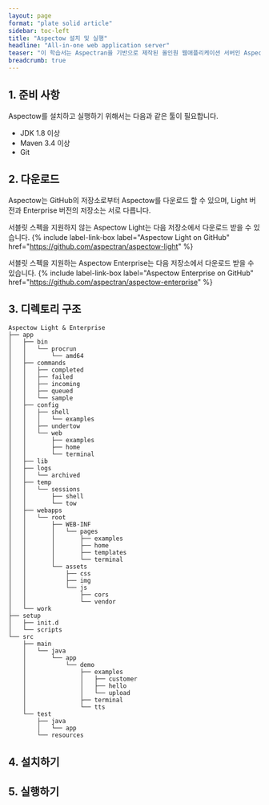 ```yaml
---
layout: page
format: "plate solid article"
sidebar: toc-left
title: "Aspectow 설치 및 실행"
headline: "All-in-one web application server"
teaser: "이 학습서는 Aspectran을 기반으로 제작된 올인원 웹애플리케이션 서버인 Aspectow를 다운로드, 설치 및 실행하는 방법을 안내합니다."
breadcrumb: true
---
```


## 1. 준비 사항

Aspectow를 설치하고 실행하기 위해서는 다음과 같은 툴이 필요합니다.

* JDK 1.8 이상
* Maven 3.4 이상
* Git

## 2. 다운로드

Aspectow는 GitHub의 저장소로부터 Aspectow를 다운로드 할 수 있으며,
Light 버전과 Enterprise 버전의 저장소는 서로 다릅니다.

서블릿 스펙을 지원하지 않는 Aspectow Light는 다음 저장소에서 다운로드 받을 수 있습니다.
{% include label-link-box label="Aspectow Light on GitHub" href="https://github.com/aspectran/aspectow-light" %}

서블릿 스펙을 지원하는 Aspectow Enterprise는 다음 저장소에서 다운로드 받을 수 있습니다.
{% include label-link-box label="Aspectow Enterprise on GitHub" href="https://github.com/aspectran/aspectow-enterprise" %}

## 3. 디렉토리 구조

```text
Aspectow Light & Enterprise
├── app
│   ├── bin
│   │   └── procrun
│   │       └── amd64
│   ├── commands
│   │   ├── completed
│   │   ├── failed
│   │   ├── incoming
│   │   ├── queued
│   │   └── sample
│   ├── config
│   │   ├── shell
│   │   │   └── examples
│   │   ├── undertow
│   │   └── web
│   │       ├── examples
│   │       ├── home
│   │       └── terminal
│   ├── lib
│   ├── logs
│   │   └── archived
│   ├── temp
│   │   └── sessions
│   │       ├── shell
│   │       └── tow
│   ├── webapps
│   │   └── root
│   │       ├── WEB-INF
│   │       │   └── pages
│   │       │       ├── examples
│   │       │       ├── home
│   │       │       ├── templates
│   │       │       └── terminal
│   │       └── assets
│   │           ├── css
│   │           ├── img
│   │           └── js
│   │               ├── cors
│   │               └── vendor
│   └── work
├── setup
│   ├── init.d
│   └── scripts
└── src
    ├── main
    │   └── java
    │       └── app
    │           └── demo
    │               ├── examples
    │               │   ├── customer
    │               │   ├── hello
    │               │   └── upload
    │               ├── terminal
    │               └── tts
    └── test
        ├── java
        │   └── app
        └── resources
```

## 4. 설치하기

## 5. 실행하기
